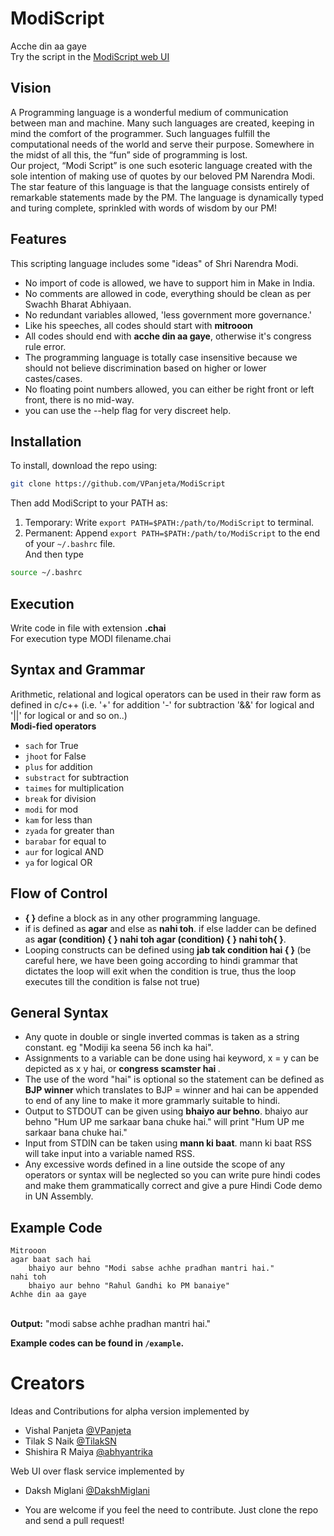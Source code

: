 # ModiScript
Acche din aa gaye  
Try the script in the [ModiScript web UI](https://modiscript.netlify.com/)  

## Vision
A Programming language is a wonderful medium of communication between man and machine. Many such languages are created, keeping in mind the comfort of the programmer. Such languages fulfill the computational needs of the world and serve their purpose. Somewhere in the midst of all this, the “fun” side of programming is lost. <br/>
Our project, “Modi Script” is one such esoteric language created with the sole intention of making use of quotes by our beloved PM Narendra Modi. The star feature of this language is that the language consists entirely of remarkable statements made by the PM. The language is dynamically typed and turing complete, sprinkled with words of wisdom by our PM! <br/>

## Features
This scripting language includes some "ideas" of Shri Narendra Modi. <br/>
* No import of code is allowed, we have to support him in Make in India.<br/>
* No comments are allowed in code, everything should be clean as per Swachh Bharat Abhiyaan. <br/>
* No redundant variables allowed, 'less government more governance.' <br/>
* Like his speeches, all codes should start with <strong>mitrooon</strong> <br/>
* All codes should end with <strong>acche din aa gaye</strong>, otherwise it's congress rule error.<br/>
* The programming language is totally case insensitive because we should not believe discrimination based on higher or lower castes/cases. <br/>
* No floating point numbers allowed, you can either be right front or left front, there is no mid-way.<br/>
* you can use the --help flag for very discreet help.


## Installation
To install, download the repo using: <br/>
```bash
git clone https://github.com/VPanjeta/ModiScript
```
Then add ModiScript to your PATH as:<br/>
1. Temporary: Write `export PATH=$PATH:/path/to/ModiScript` to terminal. <br/>
2. Permanent: Append `export PATH=$PATH:/path/to/ModiScript` to the end of your `~/.bashrc` file.<br/>
And then type
```bash
source ~/.bashrc
```
## Execution
Write code in file with extension <strong>.chai</strong><br/>
For execution type MODI filename.chai <br/>

## Syntax and Grammar
Arithmetic, relational and logical operators can be used in their raw form as defined in c/c++ (i.e. '+' for addition '-' for subtraction '&&' for logical and '||' for logical or and so on..) <br/>
<strong>Modi-fied operators</strong><br/>
* `sach` for True <br/>
* `jhoot` for False <br/>
* `plus` for addition <br/>
* `substract` for subtraction <br/>
* `taimes` for multiplication <br/>
* `break` for division <br/>
* `modi` for mod <br/>
* `kam` for less than <br/>
* `zyada` for greater than <br/>
* `barabar` for equal to <br/>
* `aur` for logical AND <br/>
* `ya` for logical OR <br/>

## Flow of Control
* <strong> { } </strong> define a block as in any other programming language. <br/>
* if is defined as <strong>agar</strong> and else as <strong>nahi toh</strong>. if else ladder can be defined as <strong>agar (condition) { } nahi toh agar (condition) { } nahi toh{ }</strong>.
* Looping constructs can be defined using <strong>jab tak condition hai { } </strong> (be careful here, we have been going according to hindi grammar that dictates the loop will exit when the condition is true, thus the loop executes till the condition is false not true) <br/>

## General Syntax
* Any quote in double or single inverted commas is taken as a string constant. eg "Modiji ka seena 56 inch ka hai". <br/>
* Assignments to a variable can be done using hai keyword, x = y can be depicted as x y hai, or <strong>congress scamster hai </strong>. <br/>
* The use of the word "hai" is optional so the statement can be defined as <strong>BJP winner </strong> which translates to BJP = winner and hai can be appended to end of any line to make it more grammarly suitable to hindi. <br/>
* Output to STDOUT can be given using <strong>bhaiyo aur behno</strong>. bhaiyo aur behno "Hum UP me sarkaar bana chuke hai." will print "Hum UP me sarkaar bana chuke hai." <br/>
* Input from STDIN can be taken using <strong>mann ki baat</strong>. mann ki baat RSS will take input into a variable named RSS. <br/>
* Any excessive words defined in a line outside the scope of any operators or syntax will be neglected so you can write pure hindi codes and make them grammatically correct and give a pure Hindi Code demo in UN Assembly. <br/>

## Example Code
```
Mitrooon
agar baat sach hai
    bhaiyo aur behno "Modi sabse achhe pradhan mantri hai."
nahi toh
    bhaiyo aur behno "Rahul Gandhi ko PM banaiye"
Achhe din aa gaye
```
<br/>
<strong>Output:</strong>
"modi sabse achhe pradhan mantri hai."

<strong>Example codes can be found in `/example`.</strong>

# Creators
Ideas and Contributions for alpha version implemented by <br/>
* Vishal Panjeta [@VPanjeta](https://vpanjeta.github.io) <br/>
* Tilak S Naik [@TilakSN](https://github.com/TilakSN) <br/>
* Shishira R Maiya [@abhyantrika](https://github.com/abhyantrika) <br/>

Web UI over flask service implemented by <br/>
* Daksh Miglani [@DakshMiglani](https://github.com/DakshMiglani)

* You are welcome if you feel the need to contribute. Just clone the repo and send a pull request!
